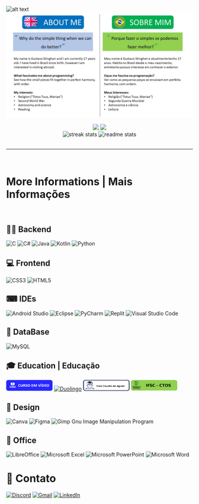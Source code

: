 ![alt text](https://blog.codeweek.eu/wp-content/uploads/2023/05/May-the-Code-be-with-you-image-Star-Wars-Day-Code-Week.jpg)
![alt text](https://github.com/GustavoBrDev/GustavoBrDev/blob/main/Github.jpg)



<div align="center" > 
<img width=400 src="https://github-readme-stats.vercel.app/api?username=GustavoBrDev&show_icons=true&theme=vision-friendly-dark" />
<img width=400 src= "https://github-readme-stats.vercel.app/api?username=GustavoBrDev&show_icons=true&theme=vision-friendly-dark&locale=pt-br"/>
<br>
<img width="400"  src="https://github-readme-stats.vercel.app/api/top-langs/?username=GustavoBrDev&layout=pie" alt="streak stats" style="margin: 0" />
<img width="400"  src="https://github-readme-stats.vercel.app/api/top-langs/?username=GustavoBrDev&layout=pie&locale=pt-br" alt="readme stats" style="margin: 0" /> 
</div>

<br>
<hr>
<br>

# More Informations | Mais Informações
<br>

## 👨‍💻 Backend

![C](https://img.shields.io/badge/c-%2300599C.svg?style=for-the-badge&logo=c&logoColor=white)
![C#](https://img.shields.io/badge/c%23-%23239120.svg?style=for-the-badge&logo=csharp&logoColor=white)
![Java](https://img.shields.io/badge/java-%23ED8B00.svg?style=for-the-badge&logo=openjdk&logoColor=cc3300)
![Kotlin](https://img.shields.io/badge/kotlin-%237F52FF.svg?style=for-the-badge&logo=kotlin&logoColor=white)
![Python](https://img.shields.io/badge/python-3670A0?style=for-the-badge&logo=python&logoColor=ffdd54)

## 💻 Frontend

![CSS3](https://img.shields.io/badge/css3-%231572B6.svg?style=for-the-badge&logo=css3&logoColor=white)
![HTML5](https://img.shields.io/badge/html5-%23E34F26.svg?style=for-the-badge&logo=html5&logoColor=white)

## ⌨ IDEs

![Android Studio](https://img.shields.io/badge/android%20studio-346ac1?style=for-the-badge&logo=android%20studio&logoColor=white)
![Eclipse](https://img.shields.io/badge/Eclipse-FE7A16.svg?style=for-the-badge&logo=Eclipse&logoColor=white)
![PyCharm](https://img.shields.io/badge/pycharm-143?style=for-the-badge&logo=pycharm&logoColor=black&color=black&labelColor=green)
![Replit](https://img.shields.io/badge/Replit-DD1200?style=for-the-badge&logo=Replit&logoColor=white)
![Visual Studio Code](https://img.shields.io/badge/Visual%20Studio%20Code-0078d7.svg?style=for-the-badge&logo=visual-studio-code&logoColor=white)

## 💾 DataBase

![MySQL](https://img.shields.io/badge/mysql-4479A1.svg?style=for-the-badge&logo=mysql&logoColor=white)

## 🎓 Education | Educação

<a href="https://www.cursoemvideo.com/"><img height=29 width=125 src="https://github.com/GustavoBrDev/GustavoBrDev/blob/main/cursoEmVideo.png" /></a>
<a href="https://pt.duolingo.com/profile/GustavoPlat_">![Duolingo](https://img.shields.io/badge/Duolingo-%234DC730.svg?style=for-the-badge&logo=Duolingo&logoColor=white)</a>
<a href="https://www.escolaelisa.com.br/"><img height=29 width=125 src="https://github.com/GustavoBrDev/GustavoBrDev/blob/main/elisa.png" /></a>
<a href="https://www.ifsc.edu.br/web/noticias/w/ifsc-e-o-melhor-instituto-federal-do-pais-pela-sexta-vez"><img height=29 width=125 src="https://github.com/GustavoBrDev/GustavoBrDev/blob/main/ifsc.png" /></a>

## 🎨 Design

![Canva](https://img.shields.io/badge/Canva-%2300C4CC.svg?style=for-the-badge&logo=Canva&logoColor=white)
![Figma](https://img.shields.io/badge/figma-%23F24E1E.svg?style=for-the-badge&logo=figma&logoColor=white)
![Gimp Gnu Image Manipulation Program](https://img.shields.io/badge/Gimp-657D8B?style=for-the-badge&logo=gimp&logoColor=FFFFFF)

## 📑 Office

![LibreOffice](https://img.shields.io/badge/LibreOffice-%2318A303?style=for-the-badge&logo=LibreOffice&logoColor=white)
![Microsoft Excel](https://img.shields.io/badge/Microsoft_Excel-217346?style=for-the-badge&logo=microsoft-excel&logoColor=white)
![Microsoft PowerPoint](https://img.shields.io/badge/Microsoft_PowerPoint-B7472A?style=for-the-badge&logo=microsoft-powerpoint&logoColor=white)
![Microsoft Word](https://img.shields.io/badge/Microsoft_Word-2B579A?style=for-the-badge&logo=microsoft-word&logoColor=white)

# 📩 Contato

<a href="">![Discord](https://img.shields.io/badge/Discord-%235865F2.svg?style=for-the-badge&logo=discord&logoColor=white)</a>
<a href="mailto:gustavobr.developer@gmail.com"><img src="https://img.shields.io/badge/Gmail-D14836?style=for-the-badge&logo=gmail&logoColor=white" alt="Gmail"></a>
<a href="">![LinkedIn](https://img.shields.io/badge/linkedin-%230077B5.svg?style=for-the-badge&logo=linkedin&logoColor=white)</a>

<!---

--->
